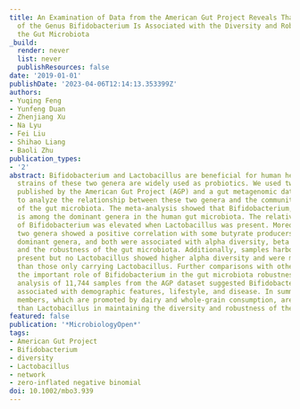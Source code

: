 ```yaml
---
title: An Examination of Data from the American Gut Project Reveals That the Dominance
  of the Genus Bifidobacterium Is Associated with the Diversity and Robustness of
  the Gut Microbiota
_build:
  render: never
  list: never
  publishResources: false
date: '2019-01-01'
publishDate: '2023-04-06T12:14:13.353399Z'
authors:
- Yuqing Feng
- Yunfeng Duan
- Zhenjiang Xu
- Na Lyu
- Fei Liu
- Shihao Liang
- Baoli Zhu
publication_types:
- '2'
abstract: Bifidobacterium and Lactobacillus are beneficial for human health, and many
  strains of these two genera are widely used as probiotics. We used two large datasets
  published by the American Gut Project (AGP) and a gut metagenomic dataset (NBT)
  to analyze the relationship between these two genera and the community structure
  of the gut microbiota. The meta-analysis showed that Bifidobacterium, but not Lactobacillus,
  is among the dominant genera in the human gut microbiota. The relative abundance
  of Bifidobacterium was elevated when Lactobacillus was present. Moreover, these
  two genera showed a positive correlation with some butyrate producers among the
  dominant genera, and both were associated with alpha diversity, beta diversity,
  and the robustness of the gut microbiota. Additionally, samples harboring Bifidobacterium
  present but no Lactobacillus showed higher alpha diversity and were more robust
  than those only carrying Lactobacillus. Further comparisons with other genera validated
  the important role of Bifidobacterium in the gut microbiota robustness. Multivariate
  analysis of 11,744 samples from the AGP dataset suggested Bifidobacterium to be
  associated with demographic features, lifestyle, and disease. In summary, Bifidobacterium
  members, which are promoted by dairy and whole-grain consumption, are more important
  than Lactobacillus in maintaining the diversity and robustness of the gut microbiota.
featured: false
publication: '*MicrobiologyOpen*'
tags:
- American Gut Project
- Bifidobacterium
- diversity
- Lactobacillus
- network
- zero-inflated negative binomial
doi: 10.1002/mbo3.939
---
```


